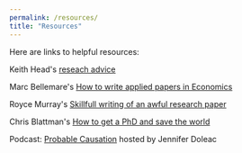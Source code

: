 ```yaml
---
permalink: /resources/
title: "Resources"
---
```

Here are links to helpful resources:

Keith Head's [reseach advice](http://blogs.ubc.ca/khead/research/research-advice)

Marc Bellemare's [How to write applied papers in Economics](http://marcfbellemare.com/wordpress/wp-content/uploads/2020/09/BellemareHowToPaperSeptember2020.pdf)

Royce Murray's [Skillfull writing of an awful research paper](https://pubs.acs.org/doi/pdf/10.1021/ac2000169)

Chris Blattman's [How to get a PhD and save the world](https://chrisblattman.com/2007/12/12/how-to-get-a-phd-and-save-the-world/)

Podcast: [Probable Causation](https://www.probablecausation.com/) hosted by Jennifer Doleac


